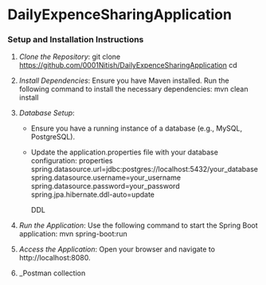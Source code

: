 # DailyExpenceSharingApplication

### Setup and Installation Instructions

1. _Clone the Repository_:
   git clone <https://github.com/0001Nitish/DailyExpenceSharingApplication>
   cd <DailyExpenceSharingApplication>

2. _Install Dependencies_:
   Ensure you have Maven installed. Run the following command to install the necessary dependencies:
   mvn clean install

3. _Database Setup_:

   - Ensure you have a running instance of a database (e.g., MySQL, PostgreSQL).
   - Update the application.properties file with your database configuration:
     properties
     spring.datasource.url=jdbc:postgres://localhost:5432/your_database
     spring.datasource.username=your_username
     spring.datasource.password=your_password
     spring.jpa.hibernate.ddl-auto=update

     DDL

4. _Run the Application_:
   Use the following command to start the Spring Boot application:
   mvn spring-boot:run

5. _Access the Application_:
   Open your browser and navigate to http://localhost:8080.

6. \_Postman collection
